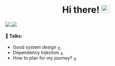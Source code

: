 

<div align="center">
   <h1>Hi there! <img src="https://media.giphy.com/media/hvRJCLFzcasrR4ia7z/giphy.gif" width="25px"></h1>
</div>

<a href="https://github.com/rezaiyan/">
  <img align="center" src="https://github-readme-stats.vercel.app/api?username=rezaiyan&theme=radical&show_icons=true" />
</a>
<a href="https://github.com/rezaiyan/">
  <img align="center" src="https://github-readme-stats.vercel.app/api/top-langs/?username=rezaiyan&langs_count=2" />
</a>


#### 🎤 Talks:

* Good system design [+](https://speakerdeck.com/rezaiyan/good-system-design)
* Dependency Injection [+](https://github.com/rezaiyan/dependency-injection)
* How to plan for my journey? [+](https://speakerdeck.com/rezaiyan/how-to-plan-for-my-journey)
<!--
**rezaiyan/rezaiyan** is a ✨ _special_ ✨ repository because its `README.md` (this file) appears on your GitHub profile.

Here are some ideas to get you started:

- 🔭 I’m currently working on ...
- 🌱 I’m currently learning ...
- 👯 I’m looking to collaborate on ...
- 🤔 I’m looking for help with ...
- 💬 Ask me about ...
- 📫 How to reach me: ...
- 😄 Pronouns: ...
- ⚡ Fun fact: ...
-->
